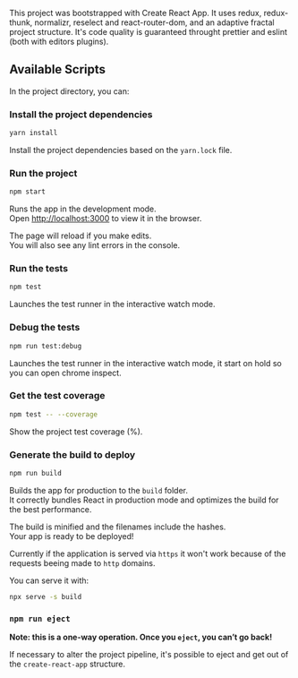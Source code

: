 This project was bootstrapped with Create React App.
It uses redux, redux-thunk, normalizr, reselect and react-router-dom, and an adaptive fractal project structure.
It's code quality is guaranteed throught prettier and eslint (both with editors plugins).

## Available Scripts

In the project directory, you can:

### Install the project dependencies

```sh
yarn install
```

Install the project dependencies based on the  `yarn.lock` file.

### Run the project

```sh
npm start
```

Runs the app in the development mode.<br>
Open [http://localhost:3000](http://localhost:3000) to view it in the browser.

The page will reload if you make edits.<br>
You will also see any lint errors in the console.

### Run the tests

```sh
npm test
```

Launches the test runner in the interactive watch mode.

### Debug the tests

```sh
npm run test:debug
```

Launches the test runner in the interactive watch mode, it start on hold so you can open chrome inspect.

### Get the test coverage

```sh
npm test -- --coverage
```

Show the project test coverage (%).

### Generate the build to deploy

```sh
npm run build
```

Builds the app for production to the `build` folder.<br>
It correctly bundles React in production mode and optimizes the build for the best performance.

The build is minified and the filenames include the hashes.<br>
Your app is ready to be deployed!

Currently if the application is served via `https` it won't work because of the requests beeing made to `http` domains.

You can serve it with:

```sh
npx serve -s build
```

### `npm run eject`

**Note: this is a one-way operation. Once you `eject`, you can’t go back!**

If necessary to alter the project pipeline, it's possible to eject and get out of the `create-react-app` structure.
